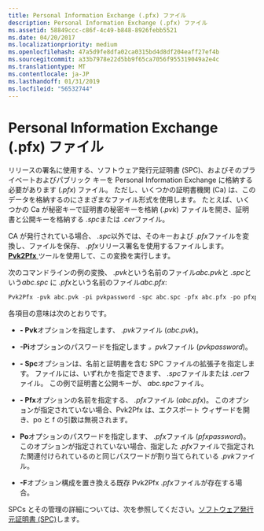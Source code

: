 ```yaml
---
title: Personal Information Exchange (.pfx) ファイル
description: Personal Information Exchange (.pfx) ファイル
ms.assetid: 58849ccc-c86f-4c49-b848-8926febb5521
ms.date: 04/20/2017
ms.localizationpriority: medium
ms.openlocfilehash: 47a5d9fe8dfa02ca0315bd4d8df204eaff27ef4b
ms.sourcegitcommit: a33b7978e22d5bb9f65ca7056f955319049a2e4c
ms.translationtype: MT
ms.contentlocale: ja-JP
ms.lasthandoff: 01/31/2019
ms.locfileid: "56532744"
---
```

# <a name="personal-information-exchange-pfx-files"></a>Personal Information Exchange (.pfx) ファイル


リリースの署名に使用する、ソフトウェア発行元証明書 (SPC)、およびそのプライベートおよびパブリック キーを Personal Information Exchange に格納する必要があります (.*pfx*) ファイル。 ただし、いくつかの証明書機関 (Ca) は、このデータを格納するのにさまざまなファイル形式を使用します。 たとえば、いくつかの Ca が秘密キーで証明書の秘密キーを格納 (.*pvk*) ファイルを開き、証明書と公開キーを格納する *.spc*または *.cer*ファイル。

CA が発行されている場合、 *.spc*以外では、そのキーおよび *.pfx*ファイルを変換し、ファイルを保存、 *.pfx*リリース署名を使用するファイルします。 [ **Pvk2Pfx** ](https://msdn.microsoft.com/library/windows/hardware/ff550672)ツールを使用して、この変換を実行します。

次のコマンドラインの例の変換、 *.pvk*という名前のファイル*abc.pvk*と *.spc*という*abc.spc* に *.pfx*という名前のファイル*abc.pfx*:

```cpp
Pvk2Pfx -pvk abc.pvk -pi pvkpassword -spc abc.spc -pfx abc.pfx -po pfxpassword -f
```

各項目の意味は次のとおりです。

-   **- Pvk**オプションを指定します、 *.pvk*ファイル (*abc.pvk*)。

-   **-Pi**オプションのパスワードを指定します *。pvk*ファイル (*pvkpassword*)。

-   **- Spc**オプションは、名前と証明書を含む SPC ファイルの拡張子を指定します。 ファイルには、いずれかを指定できます、 *.spc*ファイルまたは *.cer*ファイル。 この例で証明書と公開キーが、 *abc.spc*ファイル。

-   **- Pfx**オプションの名前を指定する、 *.pfx*ファイル (*abc.pfx*)。 このオプションが指定されていない場合、Pvk2Pfx は、エクスポート ウィザードを開き、po と f の引数は無視されます。

-   **Po**オプションのパスワードを指定します、 *.pfx*ファイル (*pfxpassword*)。 このオプションが指定されていない場合、指定した *.pfx*ファイルで指定された関連付けられているのと同じパスワードが割り当てられている *.pvk*ファイル。

-   **-F**オプション構成を置き換える既存 Pvk2Pfx *.pfx*ファイルが存在する場合。

SPCs とその管理の詳細については、次を参照してください。[ソフトウェア発行元証明書 (SPC)](software-publisher-certificate.md)します。

 

 





